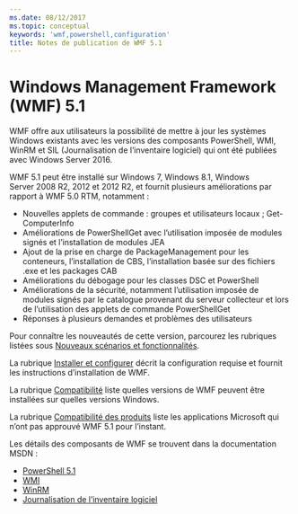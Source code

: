 ```yaml
---
ms.date: 08/12/2017
ms.topic: conceptual
keywords: 'wmf,powershell,configuration'
title: Notes de publication de WMF 5.1
---
```


# <a name="windows-management-framework-wmf-51"></a>Windows Management Framework (WMF) 5.1

WMF offre aux utilisateurs la possibilité de mettre à jour les systèmes Windows existants avec les versions des composants PowerShell, WMI, WinRM et SIL (Journalisation de l’inventaire logiciel) qui ont été publiées avec Windows Server 2016.

WMF 5.1 peut être installé sur Windows 7, Windows 8.1, Windows Server 2008 R2, 2012 et 2012 R2, et fournit plusieurs améliorations par rapport à WMF 5.0 RTM, notamment :

- Nouvelles applets de commande : groupes et utilisateurs locaux ; Get-ComputerInfo
- Améliorations de PowerShellGet avec l’utilisation imposée de modules signés et l’installation de modules JEA
- Ajout de la prise en charge de PackageManagement pour les conteneurs, l’installation de CBS, l’installation basée sur des fichiers .exe et les packages CAB
- Améliorations du débogage pour les classes DSC et PowerShell
- Améliorations de la sécurité, notamment l’utilisation imposée de modules signés par le catalogue provenant du serveur collecteur et lors de l’utilisation des applets de commande PowerShellGet
- Réponses à plusieurs demandes et problèmes des utilisateurs

Pour connaître les nouveautés de cette version, parcourez les rubriques listées sous [Nouveaux scénarios et fonctionnalités](https://docs.microsoft.com/powershell/wmf/5.1/scenarios-features).

La rubrique [Installer et configurer](https://docs.microsoft.com/powershell/wmf/5.1/install-configure) décrit la configuration requise et fournit les instructions d’installation de WMF.

La rubrique [Compatibilité](https://docs.microsoft.com/powershell/wmf/5.1/compatibility) liste quelles versions de WMF peuvent être installées sur quelles versions Windows.

La rubrique [Compatibilité des produits](https://docs.microsoft.com/powershell/wmf/5.1/productincompat) liste les applications Microsoft qui n’ont pas approuvé WMF 5.1 pour l’instant.

Les détails des composants de WMF se trouvent dans la documentation MSDN :

- [PowerShell 5.1](https://docs.microsoft.com/powershell/)
- [WMI](https://msdn.microsoft.com/library/jj152383(v=vs.85).aspx)
- [WinRM](https://msdn.microsoft.com/library/aa384426(v=vs.85).aspx)
- [Journalisation de l’inventaire logiciel](https://technet.microsoft.com/library/dn383584(v=ws.11).aspx)
